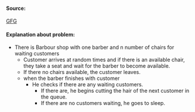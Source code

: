 #### Source:
[GFG](https://www.geeksforgeeks.org/operating-system-sleeping-barber-problem/)

#### Explanation about problem:

* There is Barbour shop with one barber and n number of chairs for waiting customers
	* Customer arrives at random times and if there is an available chair, they take a seat and wait for the  barber to become available.
	* If there no chairs available, the customer leaves.
	* when the barber finishes with customer
		* He checks if there are any waiting customers.
			* If there are, he begins cutting the hair of the next customer in the queue.
			* If there are no customers waiting, he goes to sleep.

